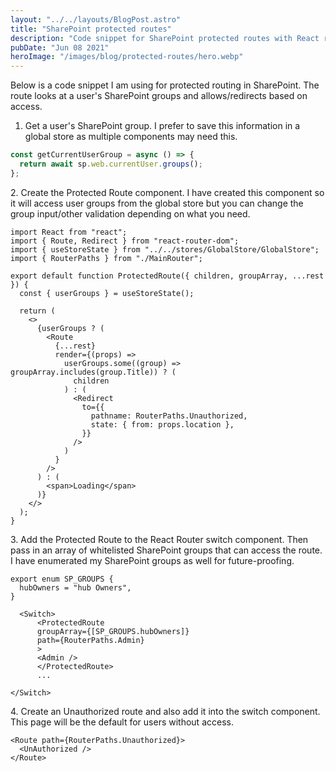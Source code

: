 ```yaml
---
layout: "../../layouts/BlogPost.astro"
title: "SharePoint protected routes"
description: "Code snippet for SharePoint protected routes with React router."
pubDate: "Jun 08 2021"
heroImage: "/images/blog/protected-routes/hero.webp"
---
```


Below is a code snippet I am using for protected routing in SharePoint. The route looks at a user's SharePoint groups and allows/redirects based on access.

1.  Get a user's SharePoint group. I prefer to save this information in a global store as multiple components may need this.

```ts
const getCurrentUserGroup = async () => {
  return await sp.web.currentUser.groups();
};
```

2\. Create the Protected Route component. I have created this component so it will access user groups from the global store but you can change the group input/other validation depending on what you need.
```tsx
import React from "react";
import { Route, Redirect } from "react-router-dom";
import { useStoreState } from "../../stores/GlobalStore/GlobalStore";
import { RouterPaths } from "./MainRouter";

export default function ProtectedRoute({ children, groupArray, ...rest }) {
  const { userGroups } = useStoreState();

  return (
    <>
      {userGroups ? (
        <Route
          {...rest}
          render={(props) =>
            userGroups.some((group) => groupArray.includes(group.Title)) ? (
              children
            ) : (
              <Redirect
                to={{
                  pathname: RouterPaths.Unauthorized,
                  state: { from: props.location },
                }}
              />
            )
          }
        />
      ) : (
        <span>Loading</span>
      )}
    </>
  );
}
```

3\. Add the Protected Route to the React Router switch component. Then pass in an array of whitelisted SharePoint groups that can access the route. I have enumerated my SharePoint groups as well for future-proofing.

```tsx
export enum SP_GROUPS {
  hubOwners = "hub Owners",
}

  <Switch>
      <ProtectedRoute
      groupArray={[SP_GROUPS.hubOwners]}
      path={RouterPaths.Admin}
      >
      <Admin />
      </ProtectedRoute>
      ...

</Switch>
```

4\. Create an Unauthorized route and also add it into the switch component. This page will be the default for users without access.
```tsx
<Route path={RouterPaths.Unauthorized}>
  <UnAuthorized />
</Route>
```